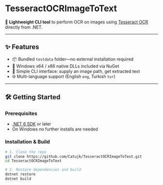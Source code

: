 # TesseractOCRImageToText

🚀 **Lightweight CLI tool** to perform OCR on images using [Tesseract OCR](https://github.com/tesseract-ocr/tesseract) directly from .NET.

---

## ✨ Features

- 📦 Bundled `testdata` folder—no external installation required  
- 🔄 Windows x64 / x86 native DLLs included via NuGet  
- 🎯 Simple CLI interface: supply an image path, get extracted text  
- 🌐 Multi-language support (English `eng`, Turkish `tur`)  

---

## 🛠️ Getting Started

### Prerequisites

- [.NET 6 SDK](https://dotnet.microsoft.com/download) or later  
- On Windows no further installs are needed  

### Installation & Build

```bash
# 1. Clone the repo
git clone https://github.com/Catujk/TesseractOCRImageToText.git
cd TesseractOCRImageToText

# 2. Restore dependencies and build
dotnet restore
dotnet build
